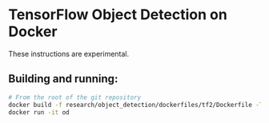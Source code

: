 # TensorFlow Object Detection on Docker

These instructions are experimental.

## Building and running:

```bash
# From the root of the git repository
docker build -f research/object_detection/dockerfiles/tf2/Dockerfile -Tensorflow od .
docker run -it od
```
